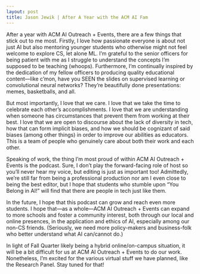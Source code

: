 ```yaml
---
layout: post
title: Jason Jewik | After A Year with the ACM AI Fam
---
```


After a year with ACM AI Outreach + Events, there are a few things that stick out to me most.  Firstly, I love how passionate everyone is about not just AI but also mentoring younger students who otherwise might not feel welcome to explore CS, let alone ML. I’m grateful to the senior officers for being patient with me as I struggle to understand the concepts I’m supposed to be teaching (whoops). Furthermore, I’m continually inspired by the dedication of my fellow officers to producing quality educational content—like c’mon, have you SEEN the slides on supervised learning or convolutional neural networks? They’re beautifully done presentations: memes, basketballs, and all. 

But most importantly, I love that we care. I love that we take the time to celebrate each other’s accomplishments. I love that we are understanding when someone has circumstances that prevent them from working at their best. I love that we are open to discourse about the lack of diversity in tech, how that can form implicit biases, and how we should be cognizant of said biases (among other things) in order to improve our abilities as educators. This is a team of people who genuinely care about both their work and each other.

Speaking of work, the thing I’m most proud of within ACM AI Outreach + Events is the podcast. Sure, I don’t play the forward-facing role of host so you’ll never hear my voice, but editing is just as important too! Admittedly, we’re still far from being a professional production nor am I even close to being the best editor, but I hope that students who stumble upon “You Belong in AI!” will find that there are people in tech just like them.

In the future, I hope that this podcast can grow and reach even more students. I hope that—as a whole—ACM AI Outreach + Events can expand to more schools and foster a community interest, both through our local and online presences, in the application and ethics of AI, especially among our non-CS friends. (Seriously, we need more policy-makers and business-folk who better understand what AI can/cannot do.)

In light of Fall Quarter likely being a hybrid online/on-campus situation, it will be a bit difficult for us at ACM AI Outreach + Events to do our work. Nonetheless, I’m excited for the various virtual stuff we have planned, like the Research Panel. Stay tuned for that!

